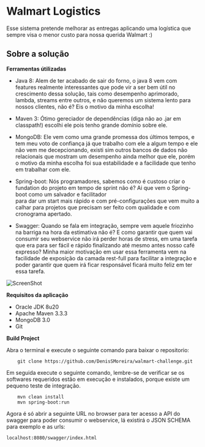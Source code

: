 Walmart Logistics
=======
Esse sistema pretende melhorar as entregas aplicando uma logística que sempre visa o menor custo para nossa querida Walmart :)  



**Sobre a solução** 
-------  

**Ferramentas útilizadas**

  * Java 8: Alem de ter acabado de sair do forno, o java 8 vem com features realmente interessantes que pode vir a ser bem útil no crescimento dessa solução, tais como desempenho aprimorado, lambda, streams entre outros, e não queremos um sistema lento para nossos clientes, não é? Eis o motivo da minha escolha!
  
  * Maven 3: Ótimo gereciador de dependências (diga não ao .jar em classpath!) escolhi ele pois tenho grande domínio sobre ele. 
  
  * MongoDB: Ele vem como uma grande promessa dos últimos tempos, e tem meu voto de confiança já que trabalho com ele a algum tempo e ele não vem me decepcionando, existi sim outros bancos de dados não relacionais que mostram um desempenho ainda melhor que ele, porém o motivo da minha escolha foi sua estabilidade e a facilidade que tenho em trabalhar com ele.
  
  * Spring-boot: Nós programadores, sabemos como é custoso criar o fundation do projeto em tempo de sprint não é? Ai que vem o Spring-boot como um salvador e facilitador  
 para dar um start mais rápido e com pré-configurações que vem muito a calhar para projetos que precisam ser feito com qualidade e com cronograma apertado.
 
  * Swagger: Quando se fala em integração, sempre vem aquele friozinho na barriga na hora da estimativa não é? E como garantir que quem vai consumir seu webservice não irá perder horas de stress, em uma tarefa que era para ser fácil e rápido finalizando até mesmo antes nosso café expresso? Minha maior motivação em usar essa ferramenta vem na facilidade de exposição da camada rest-full para facilitar a integração e poder garantir que quem irá ficar responsável ficará muito feliz em ter essa tarefa.
    
![ScreenShot](https://github.com/DenisSMoreira/walmart-challenge/blob/master/src/main/webapp/swagger/images/Swagger.png?raw=true)
    
    
**Requisitos da aplicação**
    
  * Oracle JDK 8u20
  * Apache Maven 3.3.3
  * MongoDB 3.0   
  * Git
 
**Build Project**   

   Abra o terminal e execute o seguinte comando para baixar o repositorio:
   
```
    git clone https://github.com/DenisSMoreira/walmart-challenge.git
```
 Em seguida execute o seguinte comando, lembre-se de verificar se os softwares requeridos estão em execução e instalados, porque existe um pequeno teste de integração.
 
```
    mvn clean install
    mvn spring-boot:run
```

 Agora é só abrir a seguinte URL no browser para ter acesso a API do swagger para poder consumir o webservice, lá existirá o JSON SCHEMA para exemplo e as urls:
 
 ```
 localhost:8080/swagger/index.html
 ```
